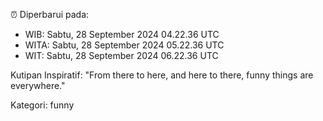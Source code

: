 ⏰ Diperbarui pada:
- WIB: Sabtu, 28 September 2024 04.22.36 UTC
- WITA: Sabtu, 28 September 2024 05.22.36 UTC
- WIT: Sabtu, 28 September 2024 06.22.36 UTC

Kutipan Inspiratif:
"From there to here, and here to there, funny things are everywhere."


Kategori: funny


